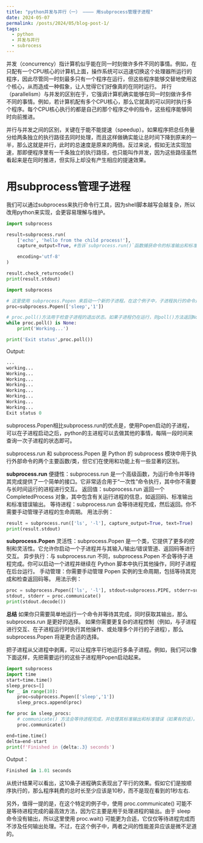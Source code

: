 ```yaml
---
title: "python并发与并行（一） ———— 用subprocess管理子进程"
date: 2024-05-07
permalink: /posts/2024/05/blog-post-1/
tags:
  - python
  - 并发与并行
  - subrocess
---
```



并发（concurrency）指计算机似乎能在同一时刻做许多件不同的事情。例如，在只配有一个CPU核心的计算机上面，操作系统可以迅速切换这个处理器所运行的程序，因此尽管同一时刻最多只有一个程序在运行，但这些程序能够交替地使用这个核心，从而造成一种假象，让人觉得它们好像真的在同时运行。
并行（parallelism）与并发的区别在于，它强调计算机确实能够在同一时刻做许多件不同的事情。例如，若计算机配有多个CPU核心，那么它就真的可以同时执行多个程序。每个CPU核心执行的都是自己的那个程序之中的指令，这些程序能够同时向前推进。

并行与并发之间的区别，关键在于能不能提速（speedup）。如果程序把总任务量分给两条独立的执行路径去同时处理，而且这样做确实能让总时间下降到原来的一半，那么这就是并行，此时的总速度是原来的两倍。反过来说，假如无法实现加速，那即便程序里有一千条独立的执行路径，也只能叫作并发，因为这些路径虽然看起来是在同时推进，但实际上却没有产生相应的提速效果。

# 用subprocess管理子进程

我们可以通过subprocess来执行命令行工具，因为shell脚本越写会越复杂，所以改用python来实现，会更容易理解与维护。

```python
import subprocess

result=subprocess.run(
    ['echo', 'hello from the child process!'],
    capture_output=True, #告诉`subprocess.run()`函数捕获命令的标准输出和标准错误

    encoding='utf-8'
)

result.check_returncode()
print(result.stdout)
```

```python
import subprocess

# 这里使用 subprocess.Popen 来启动一个新的子进程。在这个例子中，子进程执行的命令是 sleep 1，该命令会使进程休眠1秒钟。Popen 是 subprocess 模块中用于启动子进程的一个类，与 subprocess.run 不同的是，Popen 提供了更多的控制和灵活性。
proc=subprocess.Popen(['sleep','1'])

# proc.poll()方法用于检查子进程的退出状态。如果子进程仍在运行，则poll()方法返回None。在这个循环中，只要子进程还在运行（即 proc.poll()返回None`），就会不断打印 'Working...'。这实际上是在模拟一种“等待”机制，虽然在实际应用中，更推荐使用事件或其他同步机制来等待进程完成。
while proc.poll() is None:
    print('Working...')

print('Exit status',proc.poll())
```

Output:
```python
...
working...
Working...
Working...
Working...
Working...
Working...
Working...
Working...
Exit status 0
```

subprocess.Popen相比subprocess.run的优点是，使用Popen启动的子进程，可以在子进程启动之后，python的主进程可以去做其他的事情，每隔一段时间来查询一次子进程的状态即可。

subprocess.run 和 subprocess.Popen 是 Python 的 subprocess 模块中用于执行外部命令的两个主要函数/类，但它们在使用和功能上有一些显著的区别。

**subprocess.run**
便捷性：subprocess.run 是一个高级函数，为运行命令并等待其完成提供了一个简单的接口。它非常适合用于“一次性”命令执行，其中你不需要与长时间运行的进程进行交互。
返回值：subprocess.run 返回一个 CompletedProcess 对象，其中包含有关运行进程的信息，如返回码、标准输出和标准错误输出。
等待进程：subprocess.run 会等待进程完成，然后返回。你不需要手动管理子进程的生命周期。
用法示例：
```python
result = subprocess.run(['ls', '-l'], capture_output=True, text=True)  
print(result.stdout)
```

**subprocess.Popen**
灵活性：subprocess.Popen 是一个类，它提供了更多的控制和灵活性。它允许你启动一个子进程并与其输入/输出/错误管道、返回码等进行交互。
异步执行：与 subprocess.run 不同，subprocess.Popen 不会等待子进程完成。你可以启动一个进程并继续在 Python 脚本中执行其他操作，同时子进程在后台运行。
手动管理：你需要手动管理 Popen 实例的生命周期，包括等待其完成和检查返回码等。
用法示例：
```python
proc = subprocess.Popen(['ls', '-l'], stdout=subprocess.PIPE, stderr=subprocess.PIPE)  
stdout, stderr = proc.communicate()  
print(stdout.decode())
```

**总结**
如果你只需要简单地运行一个命令并等待其完成，同时获取其输出，那么 subprocess.run 是更好的选择。
如果你需要更复杂的进程控制（例如，与子进程进行交互、在子进程运行时执行其他操作、或处理多个并行的子进程），那么 subprocess.Popen 将是更合适的选择。

把子进程从父进程中剥离，可以让程序平行地运行多条子进程。例如，我们可以像下面这样，先把需要运行的这些子进程用Popen启动起来。

```python
import subprocess
import time
start=time.time()
sleep_procs=[]
for _ in range(10):
    proc=subprocess.Popen(['sleep','1'])
    sleep_procs.append(proc)

for proc in sleep_procs:
    # communicate() 方法会等待进程完成，并处理其标准输出和标准错误（如果有的话）。在这个例子中，sleep 命令没有输出，所以 communicate() 主要用于等待每个子进程完成。
    proc.communicate()

end=time.time()
delta=end-start
print(f'Finished in {delta:.3} seconds')
```
Output：
```python
Finished in 1.01 seconds
```
从统计结果可以看出，这10条子进程确实表现出了平行的效果。假如它们是按顺序执行的，那么程序耗费的总时长至少应该是10秒，而不是现在看到的1秒左右.

另外，值得一提的是，在这个特定的例子中，使用 proc.communicate() 可能不是等待进程完成的最高效方法，因为它主要是用于处理进程的输出。由于 sleep 命令没有输出，所以这里使用 proc.wait() 可能更为合适，它仅仅等待进程完成而不涉及任何输出处理。不过，在这个例子中，两者之间的性能差异应该是微不足道的。
